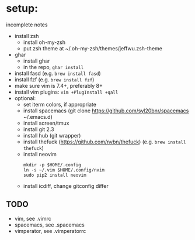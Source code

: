 # setup:

incomplete notes

- install zsh
  - install oh-my-zsh
  - put zsh theme at ~/.oh-my-zsh/themes/jeffwu.zsh-theme
- ghar
  - install ghar
  - in the repo, `ghar install`
- install fasd (e.g. `brew install fasd`)
- install fzf (e.g. `brew install fzf`)
- make sure vim is 7.4+, preferably 8+
- install vim plugins: `vim +PlugInstall +qall`
- optional:
  - set iterm colors, if appropriate
  - install spacemacs (git clone https://github.com/syl20bnr/spacemacs ~/.emacs.d)
  - install screen/tmux
  - install git 2.3
  - install hub (git wrapper)
  - install thefuck (https://github.com/nvbn/thefuck) (e.g. `brew install thefuck`)
  - install neovim
    ```
    mkdir -p $HOME/.config
    ln -s ~/.vim $HOME/.config/nvim
    sudo pip2 install neovim
    ```
  - install icdiff, change gitconfig differ

## TODO
  - vim, see .vimrc
  - spacemacs, see .spacemacs
  - vimperator, see .vimperatorrc
